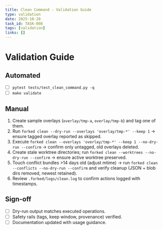 ```yaml
---
title: Clean Command - Validation Guide
type: validation
date: 2025-10-20
task_id: TASK-008
tags: [validation]
links: []
---
```


# Validation Guide

## Automated
- [ ] `pytest tests/test_clean_command.py -q`
- [ ] `make validate`

## Manual
1. Create sample overlays (`overlay/tmp-a`, `overlay/tmp-b`) and tag one of them.
2. Run `forked clean --dry-run --overlays 'overlay/tmp-*' --keep 1` → ensure tagged overlay reported as skipped.
3. Execute `forked clean --overlays 'overlay/tmp-*' --keep 1 --no-dry-run --confirm` → confirm only untagged, old overlays deleted.
4. Create stale worktree directories; run `forked clean --worktrees --no-dry-run --confirm` → ensure active worktree preserved.
5. Touch conflict bundles >14 days old (adjust mtime) → run `forked clean --conflicts --no-dry-run --confirm` and verify cleanup (JSON + blob dirs removed, newest retained).
6. Review `.forked/logs/clean.log` to confirm actions logged with timestamps.

## Sign-off
- [ ] Dry-run output matches executed operations.
- [ ] Safety rails (tags, keep window, provenance) verified.
- [ ] Documentation updated with usage guidance.
